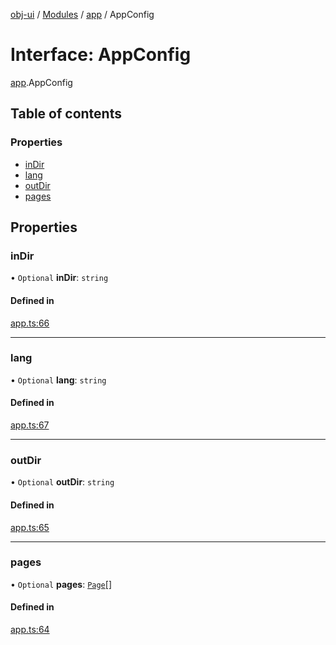 [obj-ui](../README.md) / [Modules](../modules.md) / [app](../modules/app.md) / AppConfig

# Interface: AppConfig

[app](../modules/app.md).AppConfig

## Table of contents

### Properties

- [inDir](app.AppConfig.md#indir)
- [lang](app.AppConfig.md#lang)
- [outDir](app.AppConfig.md#outdir)
- [pages](app.AppConfig.md#pages)

## Properties

### inDir

• `Optional` **inDir**: `string`

#### Defined in

[app.ts:66](https://github.com/finleyowen/obj-ui/blob/d7bb1f5/src/app.ts#L66)

___

### lang

• `Optional` **lang**: `string`

#### Defined in

[app.ts:67](https://github.com/finleyowen/obj-ui/blob/d7bb1f5/src/app.ts#L67)

___

### outDir

• `Optional` **outDir**: `string`

#### Defined in

[app.ts:65](https://github.com/finleyowen/obj-ui/blob/d7bb1f5/src/app.ts#L65)

___

### pages

• `Optional` **pages**: [`Page`](../classes/page.Page.md)[]

#### Defined in

[app.ts:64](https://github.com/finleyowen/obj-ui/blob/d7bb1f5/src/app.ts#L64)
